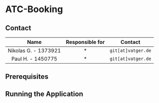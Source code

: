 # ATC-Booking

<!-- Short description outlining the aim of the project and the functionality this project / application provides.
An example of this can be found [here](https://github.com/vatger/teamspeak-station-bot). -->

## Contact

<!-- The naming convention is as follows:
**Option A:** First name + surname
**Option B:** First name + first letter of surname + Vatsim ID -->

|         Name         | Responsible for |      Contact       |
| :------------------: | :-------------: | :----------------: |
| Nikolas G. - 1373921 |       \*        | `git[at]vatger.de` |
|  Paul H. - 1450775   |       \*        | `git[at]vatger.de` |

## Prerequisites

<!-- - **Node.js** (https://nodejs.org/en) -->

## Running the Application

<!-- This section should outline how the project can be executed in a local environment and should
include any non-standard packages that are required to be installed before executing the
application.

1. Run `npm install`
2. Run `npm run start:dev` -->

<!-- ## Any other subsections that could be useful for users/developers -->
